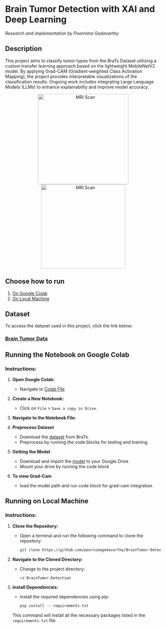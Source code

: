 # Brain Tumor Detection with XAI and Deep Learning
*Research and implementation by Poornima Godavarthy*

## Description
This project aims to classify tumor types from the BraTs Dataset utilizing a custom transfer learning approach based on the lightweight MobileNetV2 model. By applying Grad-CAM (Gradient-weighted Class Activation Mapping), the project provides interpretable visualizations of the classification results. Ongoing work includes integrating Large Language Models (LLMs) to enhance explainability and improve model accuracy.

<div style="text-align: center;">
    <img width="293" alt="MRI Scan" src="https://github.com/poornimagodavarthy/BrainTumor-Detection/assets/71750194/664bc1b2-021f-4826-9f54-5bb977bbe858">
    <img width="273" alt="MRI Scan" src="https://github.com/poornimagodavarthy/BrainTumor-Detection/assets/71750194/b4649318-06e3-475c-9a1e-29561ea3566f">
</div>




## Choose how to run
1. [On Google Colab](#running-the-notebook-on-google-colab)
2. [On Local Machine](#running-on-local-machine)
   
## Dataset
To access the dataset used in this project, click the link below:

### [**Brain Tumor Data**](https://data.mendeley.com/datasets/w4sw3s9f59/1)

## Running the Notebook on Google Colab

### Instructions:

1. **Open Google Colab:**
   - Navigate to [Colab File](https://colab.research.google.com/drive/1bM4zTYlEN_mPA8C5Z6a2jfTv1dNsMduy#scrollTo=CUKvWrHOJAng)

2. **Create a New Notebook:**
   - Click on `File` > `Save a copy in Drive`.

3. **Navigate to the Notebook File:**
   
5. **Preprocess Dataset**
   - Download the [dataset](https://data.mendeley.com/datasets/w4sw3s9f59/1) from BraTs.
   - Preprocess by running the code blocks for testing and training.
  
6. **Getting the Model**
   - Download and import the [model](https://drive.google.com/file/d/1Gn3KVwo0jEgyY6F3_-I3UfeCo-2gyJzZ/view?usp=drive_link) to your Google Drive
   - Mount your drive by running the code block
     
7. **To view Grad-Cam**
   - load the model path and run code block for grad-cam integration

## Running on Local Machine


### Instructions:

1. **Clone the Repository:**
   - Open a terminal and run the following command to clone the repository:
     ```bash
     git clone https://github.com/poornimagodavarthy/BrainTumor-Detection.git
     ```

2. **Navigate to the Cloned Directory:**
   - Change to the project directory:
     ```bash
     cd BrainTumor-Detection
     ```

3. **Install Dependencies:**
   - Install the required dependencies using pip:
     ```bash
     pip install -r requirements.txt
     ```

   This command will install all the necessary packages listed in the `requirements.txt` file.


